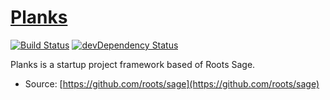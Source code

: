 # [Planks](https://tidalwave.io/planks/)
[![Build Status](https://travis-ci.org/Tidal-Wave/planks.svg)](https://travis-ci.org/Tidal-Wave/planks)
[![devDependency Status](https://david-dm.org/tidal-wave/planks/dev-status.svg)](https://david-dm.org/tidal-wave/planks#info=devDependencies)

Planks is a startup project framework based of Roots Sage.

* Source: [https://github.com/roots/sage](https://github.com/roots/sage)
